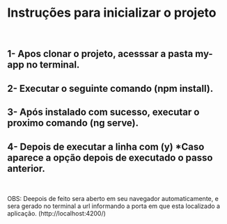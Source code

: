 <h1> Instruções para inicializar o projeto </h1>
</br>
<h2> 1- Apos clonar o projeto, acesssar a pasta my-app no terminal.</h2>
<h2> 2- Executar o seguinte comando (npm install).</h2>
<h2> 3- Após instalado com sucesso, executar o proximo comando (ng serve).</h2>
<h2> 4- Depois de executar a linha com (y) *Caso aparece a opção depois de executado o passo anterior.</h2>
</br>
<p> OBS: Deepois de feito sera aberto em seu navegador automaticamente, e sera gerado no terminal a url informando a porta em que esta localizado a aplicação. (http://localhost:4200/) </p>

<img src="(https://github.com/FIAP-2024-3SIS/cp02-93220-osvaldo-jose-sandoli-neto.git)" alt="">
